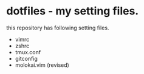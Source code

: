 dotfiles - my setting files.
==============================

this repository has following setting files.
* vimrc
* zshrc
* tmux.conf
* gitconfig
* molokai.vim (revised)
